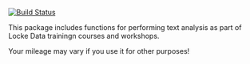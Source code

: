 
<!-- README.md is generated from README.Rmd. Please edit that file -->
[![Build Status](https://travis-ci.org/lockedata/TextAnalysis.svg?branch=master)](https://travis-ci.org/lockedata/TextAnalysis)

This package includes functions for performing text analysis as part of Locke Data trainingn courses and workshops.

Your mileage may vary if you use it for other purposes!
